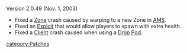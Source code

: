 Version 2.0.49 (Nov. 1, 2003)

- Fixed a [Zone](../Zone.md) crash caused by warping to a new
  Zone in [AMS](../AMS.md).
- Fixed an [Exploit](../Exploit.md) that would allow players to
  spawn with extra health.
- Fixed a [Client](Client.md) crash caused when using a [Drop
  Pod](../Drop_Pod.md).

[category:Patches](category:Patches.md)
